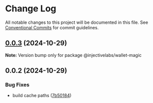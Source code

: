 # Change Log

All notable changes to this project will be documented in this file.
See [Conventional Commits](https://conventionalcommits.org) for commit guidelines.

## [0.0.3](https://github.com/InjectiveLabs/injective-ts/compare/@injectivelabs/wallet-magic@0.0.3-beta.0...@injectivelabs/wallet-magic@0.0.3) (2024-10-29)

**Note:** Version bump only for package @injectivelabs/wallet-magic





## 0.0.2 (2024-10-29)


### Bug Fixes

* build cache paths ([7b50184](https://github.com/InjectiveLabs/injective-ts/commit/7b5018431d970bfb00d022878fbf7994e4878e72))
